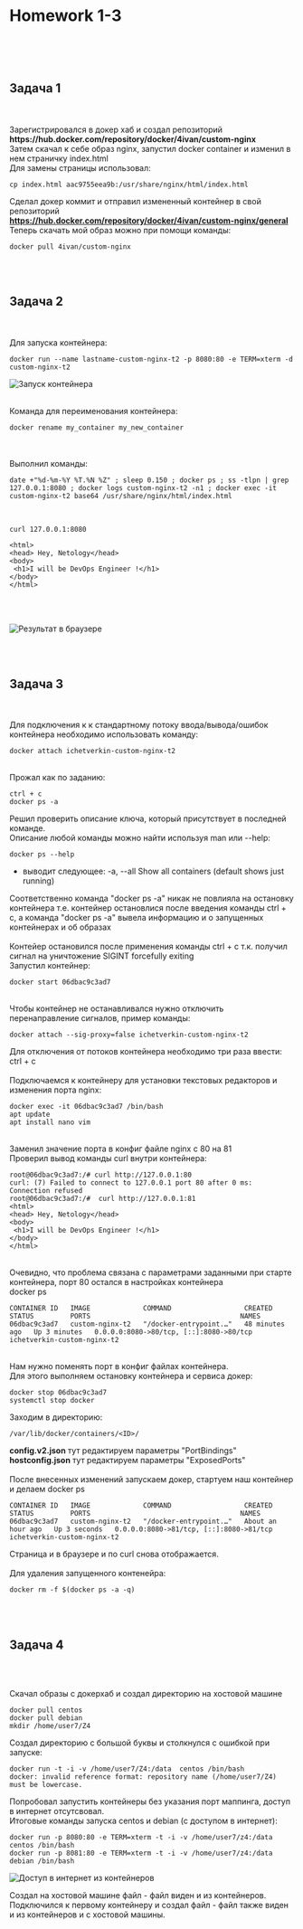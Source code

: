 <h1>Homework 1-3</h1> <br>
<br>
<br>
<h2>Задача 1</h2><br>
<br>
Зарегистрировался в докер хаб и создал репозиторий <br>
<b> https://hub.docker.com/repository/docker/4ivan/custom-nginx </b> <br>
Затем скачал к себе образ nginx, запустил docker container и изменил в нем страничку index.html <br>
Для замены страницы использовал: <br>

```
cp index.html aac9755eea9b:/usr/share/nginx/html/index.html
```

Сделал докер коммит и отправил измененный контейнер в свой репозиторий <br>
<b> https://hub.docker.com/repository/docker/4ivan/custom-nginx/general </b><br>
Теперь скачать мой образ можно при помощи команды:<br>

```
docker pull 4ivan/custom-nginx
```

<br>
<br>
<h2>Задача 2</h2><br>
<br>
Для запуска контейнера: <br> 

```
docker run --name lastname-custom-nginx-t2 -p 8080:80 -e TERM=xterm -d custom-nginx-t2
```

![Запуск контейнера](https://github.com/IvanChet-4/Dev/blob/main/images/Homework%201-3/%D0%97%D0%B0%D0%BF%D1%83%D1%81%D0%BA%20%D0%BA%D0%BE%D0%BD%D1%82%D0%B5%D0%B9%D0%BD%D0%B5%D1%80%D0%B0.png)

<br>
Команда для переименования контейнера:<br> 

```
docker rename my_container my_new_container
```

<br>
<br>
Выполнил команды:<br>

```
date +"%d-%m-%Y %T.%N %Z" ; sleep 0.150 ; docker ps ; ss -tlpn | grep 127.0.0.1:8080 ; docker logs custom-nginx-t2 -n1 ; docker exec -it custom-nginx-t2 base64 /usr/share/nginx/html/index.html
```

<br>

```
сurl 127.0.0.1:8080

<html>
<head> Hey, Netology</head>
<body>
 <h1>I will be DevOps Engineer !</h1>
</body>
</html>
```

 <br>
 <br>
 
![Результат в браузере](https://github.com/IvanChet-4/Dev/blob/main/images/Homework%201-3/%D0%A0%D0%B5%D0%B7%D1%83%D0%BB%D1%8C%D1%82%D0%B0%D1%82%20%D0%B2%20%D0%B1%D1%80%D0%B0%D1%83%D0%B7%D0%B5%D1%80%D0%B5.png)

<br>
<br>
<h2>Задача 3</h2><br>
<br>
Для подключения к к стандартному потоку ввода/вывода/ошибок контейнера необходимо использовать команду: <br>

```
docker attach ichetverkin-custom-nginx-t2
```

<br>
Прожал как по заданию:<br>

```
ctrl + c
docker ps -a
```

Решил проверить описание ключа, который присутствует в последней команде.<br>
Описание любой команды можно найти используя man или --help: <br>

```
docker ps --help     
```
  
- выводит следующее:    -a, --all             Show all containers (default shows just running)<br>

Соответственно команда "docker ps -a" никак не повлияла на остановку контейнера т.е. контейнер остановлися после введения команды ctrl + c, а команда "docker ps -a" вывела информацию и о запущенных контейнерах и об образах<br>
<br>
Контейер остановился после применения команды ctrl + c т.к. получил сигнал на уничтожение SIGINT forcefully exiting <br>
Запустил контейнер: <br>

```
docker start 06dbac9c3ad7
```

<br>
Чтобы контейнер не останавливался нужно отключить перенаправление сигналов, пример команды:<br>

```
docker attach --sig-proxy=false ichetverkin-custom-nginx-t2
```

Для отключения от потоков контейнера необходимо три раза ввести: ctrl + c<br>
<br>
Подключаемся к контейнеру для установки текстовых редакторов и изменения порта nginx: <br>

```
docker exec -it 06dbac9c3ad7 /bin/bash
apt update
apt install nano vim
```

<br>
Заменил значение порта в конфиг файле nginx с 80 на 81<br>
Проверил вывод команды curl внутри контейнера:<br>

```
root@06dbac9c3ad7:/# curl http://127.0.0.1:80
curl: (7) Failed to connect to 127.0.0.1 port 80 after 0 ms: Connection refused
root@06dbac9c3ad7:/#  curl http://127.0.0.1:81
<html>
<head> Hey, Netology</head>
<body>
 <h1>I will be DevOps Engineer !</h1>
</body>
</html>
```

<br>
Очевидно, что проблема связана с параметрами заданными при старте контейнера, порт 80 остался в настройках контейнера <br>
docker ps<br>

```
CONTAINER ID   IMAGE             COMMAND                  CREATED          STATUS         PORTS                                     NAMES
06dbac9c3ad7   custom-nginx-t2   "/docker-entrypoint.…"   48 minutes ago   Up 3 minutes   0.0.0.0:8080->80/tcp, [::]:8080->80/tcp   ichetverkin-custom-nginx-t2
```

<br>
Нам нужно поменять порт в конфиг файлах контейнера. <br>
Для этого выполняем остановку контейнера и сервиса докер: <br>

```
docker stop 06dbac9c3ad7
systemctl stop docker
```
Заходим в директорию:<br>

```
/var/lib/docker/containers/<ID>/
```

<b>config.v2.json</b> тут редактируем параметры "PortBindings"<br>
<b>hostconfig.json</b> тут редактируем параметры "ExposedPorts"<br>
<br>
После внесенных изменений запускаем докер, стартуем наш контейнер и делаем docker ps<br>
 
```
CONTAINER ID   IMAGE             COMMAND                  CREATED             STATUS         PORTS                                     NAMES
06dbac9c3ad7   custom-nginx-t2   "/docker-entrypoint.…"   About an hour ago   Up 3 seconds   0.0.0.0:8080->81/tcp, [::]:8080->81/tcp   ichetverkin-custom-nginx-t2
```

Страница и в браузере и по curl снова отображается.<br>
<br>
Для удаления запущенного контенейра:<br>
 
```
docker rm -f $(docker ps -a -q)
```

<br>
<br>
<h2>Задача 4</h2><br>
<br>

Скачал образы с докерхаб и создал директорию на хостовой машине<br>

```
docker pull centos
docker pull debian
mkdir /home/user7/Z4
```

Создал директорию с большой буквы и столкнулся с ошибкой при запуске:<br>

```
docker run -t -i -v /home/user7/Z4:/data  centos /bin/bash
docker: invalid reference format: repository name (/home/user7/Z4) must be lowercase.
```

Попробовал запустить контейнеры без указания порт маппинга, доступ в интернет отсутсвовал.<br>
Итоговые команды запуска centos и debian (с доступом в интернет):<br>

```
docker run -p 8080:80 -e TERM=xterm -t -i -v /home/user7/z4:/data  centos /bin/bash
docker run -p 8081:80 -e TERM=xterm -t -i -v /home/user7/z4:/data  debian /bin/bash
```

![Доступ в интернет из контейнеров](https://github.com/IvanChet-4/Dev/blob/main/images/Homework%201-3/%D0%94%D0%BE%D1%81%D1%82%D1%83%D0%BF%20%D0%B2%20%D0%B8%D0%BD%D1%82%D0%B5%D1%80%D0%BD%D0%B5%D1%82%20%D0%B8%D0%B7%20%D0%BA%D0%BE%D0%BD%D1%82%D0%B5%D0%B9%D0%BD%D0%B5%D1%80%D0%BE%D0%B2.png)

Создал на хостовой машине файл - файл виден и из контейнеров.<br>
Подключился к первому контейнеру и создал файл - файл также виден и из контейнеров и с хостовой машины.<br>
